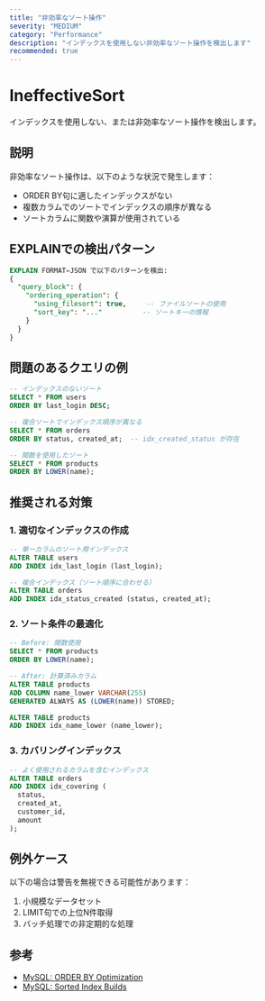 ```yaml
---
title: "非効率なソート操作"
severity: "MEDIUM"
category: "Performance"
description: "インデックスを使用しない非効率なソート操作を検出します"
recommended: true
---
```


# IneffectiveSort

インデックスを使用しない、または非効率なソート操作を検出します。

## 説明
非効率なソート操作は、以下のような状況で発生します：
- ORDER BY句に適したインデックスがない
- 複数カラムでのソートでインデックスの順序が異なる
- ソートカラムに関数や演算が使用されている

## EXPLAINでの検出パターン
```sql
EXPLAIN FORMAT=JSON で以下のパターンを検出:
{
  "query_block": {
    "ordering_operation": {
      "using_filesort": true,     -- ファイルソートの使用
      "sort_key": "..."          -- ソートキーの情報
    }
  }
}
```

## 問題のあるクエリの例
```sql
-- インデックスのないソート
SELECT * FROM users 
ORDER BY last_login DESC;

-- 複合ソートでインデックス順序が異なる
SELECT * FROM orders 
ORDER BY status, created_at;  -- idx_created_status が存在

-- 関数を使用したソート
SELECT * FROM products 
ORDER BY LOWER(name);
```

## 推奨される対策

### 1. 適切なインデックスの作成
```sql
-- 単一カラムのソート用インデックス
ALTER TABLE users 
ADD INDEX idx_last_login (last_login);

-- 複合インデックス（ソート順序に合わせる）
ALTER TABLE orders 
ADD INDEX idx_status_created (status, created_at);
```

### 2. ソート条件の最適化
```sql
-- Before: 関数使用
SELECT * FROM products 
ORDER BY LOWER(name);

-- After: 計算済みカラム
ALTER TABLE products 
ADD COLUMN name_lower VARCHAR(255) 
GENERATED ALWAYS AS (LOWER(name)) STORED;

ALTER TABLE products 
ADD INDEX idx_name_lower (name_lower);
```

### 3. カバリングインデックス
```sql
-- よく使用されるカラムを含むインデックス
ALTER TABLE orders 
ADD INDEX idx_covering (
  status, 
  created_at, 
  customer_id, 
  amount
);
```

## 例外ケース
以下の場合は警告を無視できる可能性があります：

1. 小規模なデータセット
2. LIMIT句での上位N件取得
3. バッチ処理での非定期的な処理

## 参考
- [MySQL: ORDER BY Optimization](https://dev.mysql.com/doc/refman/8.0/en/order-by-optimization.html)
- [MySQL: Sorted Index Builds](https://dev.mysql.com/doc/refman/8.0/en/sorted-index-builds.html)